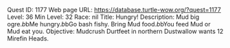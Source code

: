 Quest ID: 1177
Web page URL: https://database.turtle-wow.org/?quest=1177
Level: 36
Min Level: 32
Race: nil
Title: Hungry!
Description: Mud big ogre.$b$bMe hungry.$b$bGo bash fishy. Bring Mud food.$b$bYou feed Mud or Mud eat you.
Objective: Mudcrush Durtfeet in northern Dustwallow wants 12 Mirefin Heads.
